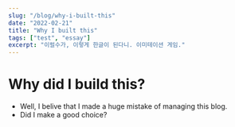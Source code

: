 ```yaml
---
slug: "/blog/why-i-built-this"
date: "2022-02-21"
title: "Why I built this"
tags: ["test", "essay"]
excerpt: "이럴수가, 이렇게 한글이 된다니. 이미테이션 게임."
---
```


# Why did I build this?

- Well, I belive that I made a huge mistake of managing this blog.
- Did I make a good choice?
